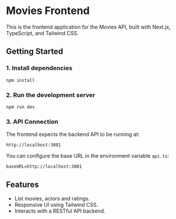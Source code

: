 # Movies Frontend

This is the frontend application for the Movies API, built with Next.js, TypeScript, and Tailwind CSS.

## Getting Started

### 1. Install dependencies

```
npm install
```

### 2. Run the development server

```
npm run dev
```

### 3. API Connection

The frontend expects the backend API to be running at:

```
http://localhost:3001
```

You can configure the base URL in the environment variable `api.ts`:

```
baseURL=http://localhost:3001
```

## Features

- List movies, actors and ratings.
- Responsive UI using Tailwind CSS.
- Interacts with a RESTful API backend.
